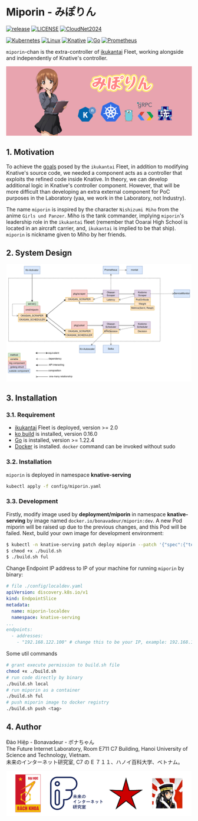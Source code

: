 # Miporin - みぽりん

[![release](https://img.shields.io/badge/miporin--v1.0-log?style=flat&label=release&color=hotpink)]()
[![LICENSE](https://img.shields.io/badge/license-Apache%202.0-blue.svg)](https://www.apache.org/licenses/LICENSE-2.0)
[![CloudNet2024](https://img.shields.io/badge/IEEE--CloudNet--2024-log?style=flat&label=publication&color=dodgerblue)](https://cloudnet2024.ieee-cloudnet.org)

[![Kubernetes](https://img.shields.io/badge/kubernetes-%23326ce5.svg?style=for-the-badge&logo=kubernetes&logoColor=white&link=https%3A%2F%2Fkubernetes.io)](https://kubernetes.io/)
[![Linux](https://img.shields.io/badge/Linux-FCC624?style=for-the-badge&logo=linux&logoColor=black)]()
[![Knative](https://img.shields.io/badge/knative-log?style=for-the-badge&logo=knative&logoColor=white&labelColor=%230865AD&color=%230865AD)](https://knative.dev/docs/)
[![Go](https://img.shields.io/badge/go-%2300ADD8.svg?style=for-the-badge&logo=go&logoColor=white)](https://go.dev/)
[![Prometheus](https://img.shields.io/badge/Prometheus-E6522C?style=for-the-badge&logo=Prometheus&logoColor=white)](https://prometheus.io/)

`miporin`-chan is the extra-controller of [ikukantai](https://github.com/bonavadeur/ikukantai) Fleet, working alongside and independently of Knative's controller.

![](docs/images/miporin_wp.jpg)

## 1. Motivation

To achieve the [goals](https://github.com/bonavadeur/ikukantai?tab=readme-ov-file#1-motivation) posed by the `ikukantai` Fleet, in addition to modifying Knative's source code, we needed a component acts as a controller that exploits the refined code inside Knative. In theory, we can develop additional logic in Knative's controller component. However, that will be more difficult than developing an extra external component for PoC purposes in the Laboratory (yaa, we work in the Laboratory, not Industry).

The name `miporin` is inspired by the character `Nishizumi Miho` from the anime `Girls und Panzer`. Miho is the tank commander, implying `miporin`'s leadership role in the `ikukantai` fleet (remember that Ooarai High School is located in an aircraft carrier, and, `ikukantai` is implied to be that ship). `miporin` is nickname given to Miho by her friends.

## 2. System Design

![](docs/images/design.png)

## 3. Installation

### 3.1. Requirement

+ [ikukantai](https://github.com/bonavadeur/ikukantai?tab=readme-ov-file#3-installation) Fleet is deployed, version >= 2.0
+ [ko build](https://ko.build/install/) is installed, version 0.16.0
+ [Go](https://go.dev/doc/install) is installed, version >= 1.22.4
+ [Docker]() is installed. `docker` command can be invoked without sudo

### 3.2. Installation

`miporin` is deployed in namespace **knative-serving**

```bash
kubectl apply -f config/miporin.yaml
```

### 3.3. Development

Firstly, modify image used by **deployment/miporin** in namespace **knative-serving** by image named `docker.io/bonavadeur/miporin:dev`. A new Pod miporin will be raised up due to the previous changes, and this Pod will be failed. Next, build your own image for development environment:

```bash
$ kubectl -n knative-serving patch deploy miporin --patch '{"spec":{"template":{"spec":{"containers":[{"name":"miporin","image":"docker.io/bonavadeur/miporin:dev"}]}}}}'
$ chmod +x ./build.sh
$ ./build.sh ful
```

Change Endpoint IP address to IP of your machine for running `miporin` by binary:

```yaml
# file ./config/localdev.yaml
apiVersion: discovery.k8s.io/v1
kind: EndpointSlice
metadata:
  name: miporin-localdev
  namespace: knative-serving
...
endpoints:
  - addresses:
    - "192.168.122.100" # change this to be your IP, example: 192.168.189.22
```

Some util commands

```bash
# grant execute permission to build.sh file
chmod +x ./build.sh
# run code directly by binary
./build.sh local
# run miporin as a container
./build.sh ful
# push miporin image to docker registry
./build.sh push <tag>
```

## 4. Author

Đào Hiệp - Bonavadeur - ボナちゃん  
The Future Internet Laboratory, Room E711 C7 Building, Hanoi University of Science and Technology, Vietnam.  
未来のインターネット研究室, C7 の E ７１１、ハノイ百科大学、ベトナム。  

![](docs/images/github-wp.png)  
